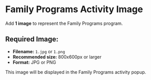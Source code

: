 # Family Programs Activity Image

Add **1 image** to represent the Family Programs program.

## Required Image:
- **Filename:** `1.jpg` or `1.png`
- **Recommended size:** 800x600px or larger
- **Format:** JPG or PNG

This image will be displayed in the Family Programs activity popup.

